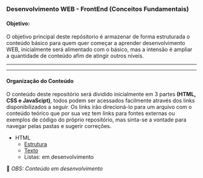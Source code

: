 ### Desenvolvimento WEB - FrontEnd (Conceitos Fundamentais)
####  Objetivo:
O objetivo principal deste repósitorio é armazenar de forma estruturada o conteúdo básico para quem quer começar a aprender desenvolvimento WEB, inicialmente será alimentado com o básico, mas a intensão é ampliar a quantidade de conteúdo afim de atingir outros níveis.

------------


------------

####  Organização do Conteúdo
O conteúdo deste repositório será dividido inicialmente em 3 partes <strong>(HTML, CSS e JavaScipt)</strong>, todos podem ser acessados facilmente através dos links disponibilizados a seguir. Os links irão direcioná-lo para um arquivo com o conteúdo teórico que por sua vez tem links para fontes externas ou exemplos de código do próprio repositório, mas sinta-se a vontade para navegar pelas pastas e sugerir correções.

- HTML   
   -  [Estrutura](https://github.com/Evaldo-comp/Web/blob/master/HTML/Estrutura/Estrutura.md "Estrutura")
   -  [Texto](https://github.com/Evaldo-comp/Web/blob/master/HTML/Texto.md)
   -  Listas: em desenvolvimento
 

:tractor:  *OBS: Conteúdo em desenvolvimento*

